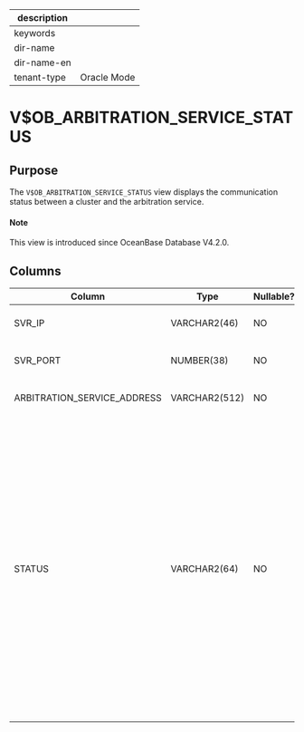 |description||
|---|---|
|keywords||
|dir-name||
|dir-name-en||
|tenant-type|Oracle Mode|

# V$OB_ARBITRATION_SERVICE_STATUS

## Purpose

The `V$OB_ARBITRATION_SERVICE_STATUS` view displays the communication status between a cluster and the arbitration service. 

<main id="notice" type='explain'>
  <h4>Note</h4>
  <p>This view is introduced since OceanBase Database V4.2.0. </p>
</main>

## Columns

| **Column** | **Type** | **Nullable?** | **Description** |
| --- | --- | --- | --- |
| SVR_IP | VARCHAR2(46) | NO | The IP address of the OBServer node. |
| SVR_PORT | NUMBER(38) | NO | The RPC port number of the OBServer node. |
| ARBITRATION_SERVICE_ADDRESS | VARCHAR2(512) | NO | The endpoint of the arbitration service. |
| STATUS | VARCHAR2(64) | NO | The communication status between the OBServer node and the arbitration service. Valid values:<ul><li>  `ACTIVE`: indicates that the arbitration service communicates with the OBServer node properly. </li><li> `INACTIVE`: indicates that the arbitration service cannot communicate with the OBServer node. </li></ul> |

